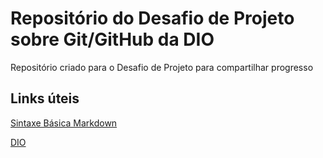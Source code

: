 # Repositório do Desafio de Projeto sobre Git/GitHub da DIO
Repositório criado para o Desafio de Projeto para compartilhar progresso

## Links úteis
[Sintaxe Básica Markdown](https://www.markdownguide.org/basic-syntax/)

[DIO](https://www.dio.me/)
